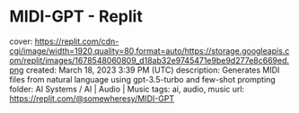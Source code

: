 # MIDI-GPT - Replit

cover: https://replit.com/cdn-cgi/image/width=1920,quality=80,format=auto/https://storage.googleapis.com/replit/images/1678548060809_d18ab32e9745471e9be9d277e8c669ed.png
created: March 18, 2023 3:39 PM (UTC)
description: Generates MIDI files from natural language using gpt-3.5-turbo and few-shot prompting
folder: AI Systems / AI | Audio | Music
tags: ai, audio, music
url: https://replit.com/@somewheresy/MIDI-GPT